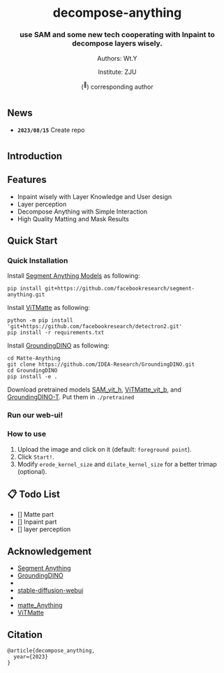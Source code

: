 <div align="center">
<h1>decompose-anything</h1>
<h3> use SAM and some new tech cooperating with Inpaint to decompose layers wisely.  </h3>

Authors: Wt.Y

Institute: ZJU

(<sup>:email:</sup>) corresponding author



</div>



#

## News

* **`2023/08/15`** Create repo


#

## Introduction



## Features
* Inpaint wisely with Layer Knowledge and User design
* Layer perception
* Decompose Anything with Simple Interaction
* High Quality Matting and Mask Results

  

## Quick Start


### Quick Installation

Install [Segment Anything Models](https://github.com/facebookresearch/segment-anything) as following:

```
pip install git+https://github.com/facebookresearch/segment-anything.git
```

Install [ViTMatte](https://github.com/hustvl/ViTMatte) as following:
```
python -m pip install 'git+https://github.com/facebookresearch/detectron2.git'
pip install -r requirements.txt
```

Install [GroundingDINO](https://github.com/IDEA-Research/GroundingDINO) as following:
```
cd Matte-Anything
git clone https://github.com/IDEA-Research/GroundingDINO.git
cd GroundingDINO
pip install -e .
```

Download pretrained models [SAM_vit_h](https://dl.fbaipublicfiles.com/segment_anything/sam_vit_h_4b8939.pth), [ViTMatte_vit_b](https://drive.google.com/file/d/1d97oKuITCeWgai2Tf3iNilt6rMSSYzkW/view?usp=sharing), and [GroundingDINO-T](https://github.com/IDEA-Research/GroundingDINO/releases/download/v0.1.0-alpha/groundingdino_swint_ogc.pth). Put them in ``./pretrained``

### Run our web-ui!


### How to use
1. Upload the image and click on it (default: ``foreground point``).
2. Click ``Start!``.
3. Modify ``erode_kernel_size`` and ``dilate_kernel_size`` for a better trimap (optional).




## 📋 Todo List
- [] Matte part
- [] Inpaint part
- [] layer perception


## Acknowledgement

- [Segment Anything](https://github.com/facebookresearch/segment-anything)
- [GroundingDINO](https://github.com/IDEA-Research/GroundingDINO)
- 
- [stable-diffusion-webui](https://github.com/AUTOMATIC1111/stable-diffusion-webui)
- 
- [matte_Anything](https://github.com/hustvl/Matte-Anything)
- [ViTMatte](https://github.com/hustvl/ViTMatte)

## Citation
```
@article{decompose_anything,
  year={2023}
}
```
